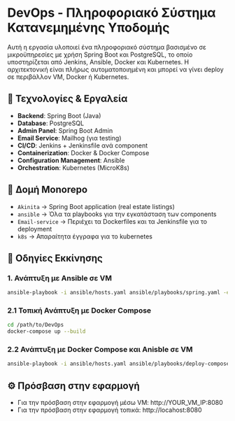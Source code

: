 # DevOps - Πληροφοριακό Σύστημα Κατανεμημένης Υποδομής

Αυτή η εργασία υλοποιεί ένα πληροφοριακό σύστημα βασισμένο σε μικροϋπηρεσίες με χρήση Spring Boot και PostgreSQL, το οποίο υποστηρίζεται από Jenkins, Ansible, Docker και Kubernetes. Η αρχιτεκτονική είναι πλήρως αυτοματοποιημένη και μπορεί να γίνει deploy σε περιβάλλον VM, Docker ή Kubernetes.

## 🔧 Τεχνολογίες & Εργαλεία

- **Backend**: Spring Boot (Java)
- **Database**: PostgreSQL
- **Admin Panel**: Spring Boot Admin
- **Email Service**: Mailhog (για testing)
- **CI/CD**: Jenkins + Jenkinsfile ανά component
- **Containerization**: Docker & Docker Compose
- **Configuration Management**: Ansible
- **Orchestration**: Kubernetes (MicroK8s)

## 📁 Δομή Monorepo

- `Akinita` → Spring Boot application (real estate listings)
- `ansible` → Όλα τα playbooks για την εγκατάσταση των components
- `Email-service` → Περιέχει τα Dockerfiles και τα Jenkinsfile για το deployment
- `k8s` → Απαραίτητα έγγραφα για το kubernetes

## 🚀 Οδηγίες Εκκίνησης

### 1. Ανάπτυξη με Ansible σε VM
```bash
ansible-playbook -i ansible/hosts.yaml ansible/playbooks/spring.yaml -e "vm_ip=YOUR_VM_IP"
```

### 2.1 Τοπική Ανάπτυξη με Docker Compose

```bash
cd /path/to/DevOps
docker-compose up --build
```

### 2.2 Ανάπτυξη με Docker Compose και Anisble σε VM
```bash
ansible-playbook -i ansible/hosts.yaml ansible/playbooks/deploy-compose.yaml -e "vm_ip=YOUR_VM_IP"
```

## ⚙️ Πρόσβαση στην εφαρμογή
- Για την πρόσβαση στην εφαρμογή μέσω VM: http://YOUR_VM_IP:8080
- Για την πρόσβαση στην εφαρμογή τοπικά: http://locahost:8080
